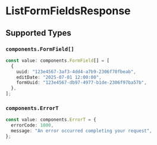 # ListFormFieldsResponse


## Supported Types

### `components.FormField[]`

```typescript
const value: components.FormField[] = [
  {
    uuid: "123e4567-3af3-4dd4-a7b9-2306f70fbeab",
    editDate: "2025-07-01 12:00:00",
    formUuid: "123e4567-db97-4977-b1de-2306f97ba57b",
  },
];
```

### `components.ErrorT`

```typescript
const value: components.ErrorT = {
  errorCode: 1000,
  message: "An error occurred completing your request",
};
```

